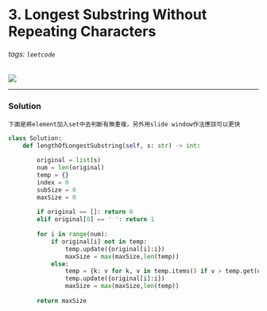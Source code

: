 # 3. Longest Substring Without Repeating Characters
###### tags: `leetcode`

![](https://i.imgur.com/zh1RLqY.png)

---
### Solution
    下面是將element加入set中去判斷有無重複，另外用slide window作法應該可以更快

```python
class Solution:
    def lengthOfLongestSubstring(self, s: str) -> int:
        
        original = list(s)
        num = len(original)
        temp = {}
        index = 0
        subSize = 0
        maxSize = 0        
        
        if original == []: return 0
        elif original[0] == ' ': return 1
              
        for i in range(num):
            if original[i] not in temp:
                temp.update({original[i]:i})
                maxSize = max(maxSize,len(temp))
            else:
                temp = {k: v for k, v in temp.items() if v > temp.get(original[i])}
                temp.update({original[i]:i})
                maxSize = max(maxSize,len(temp))
                                 
        return maxSize
```